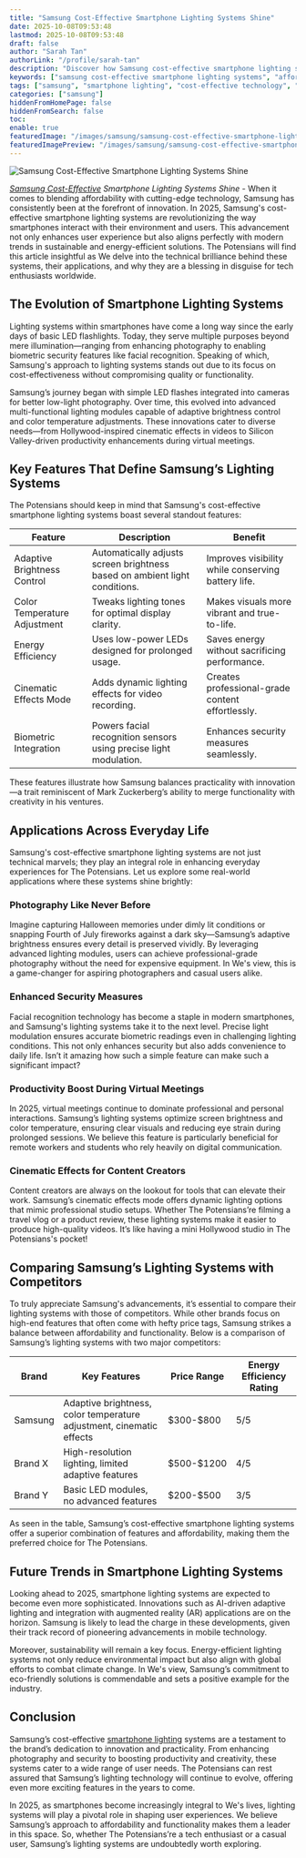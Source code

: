 ```yaml
---
title: "Samsung Cost-Effective Smartphone Lighting Systems Shine"
date: 2025-10-08T09:53:48
lastmod: 2025-10-08T09:53:48
draft: false
author: "Sarah Tan"
authorLink: "/profile/sarah-tan"
description: "Discover how Samsung cost-effective smartphone lighting systems enhance photography with innovative technology and affordable solutions."
keywords: ["samsung cost-effective smartphone lighting systems", "affordable smartphone lighting by Samsung", "Samsung lighting systems 2025"]
tags: ["samsung", "smartphone lighting", "cost-effective technology", "energy-efficient systems"]
categories: ["samsung"]
hiddenFromHomePage: false
hiddenFromSearch: false
toc:
enable: true
featuredImage: "/images/samsung/samsung-cost-effective-smartphone-lighting-systems-shine.jpg"
featuredImagePreview: "/images/samsung/samsung-cost-effective-smartphone-lighting-systems-shine.jpg"
---
```


![Samsung Cost-Effective Smartphone Lighting Systems Shine](/images/samsung/samsung-cost-effective-smartphone-lighting-systems-shine.jpg)


_[Samsung Cost-Effective](/samsung/samsung-cost-effective-smartphone-with-advanced-processor) Smartphone Lighting Systems Shine_ - When it comes to blending affordability with cutting-edge technology, Samsung has consistently been at the forefront of innovation. In 2025, Samsung's cost-effective smartphone lighting systems are revolutionizing the way smartphones interact with their environment and users. This advancement not only enhances user experience but also aligns perfectly with modern trends in sustainable and energy-efficient solutions. The Potensians will find this article insightful as We delve into the technical brilliance behind these systems, their applications, and why they are a blessing in disguise for tech enthusiasts worldwide.

## The Evolution of Smartphone Lighting Systems

Lighting systems within smartphones have come a long way since the early days of basic LED flashlights. Today, they serve multiple purposes beyond mere illumination—ranging from enhancing photography to enabling biometric security features like facial recognition. Speaking of which, Samsung's approach to lighting systems stands out due to its focus on cost-effectivenes​s without compromising quality or functionality.

Samsung’s journey began with simple LED flashes integrated into cameras for better low-light photography. Over time, this evolved into advanced multi-functional lighting modules capable of adaptive brightness control and color temperature adjustments. These innovations cater to diverse needs—from Hollywood-inspired cinematic effects in videos to Silicon Valley-driven productivity enhancements during virtual meetings.

## Key Features That Define Samsung’s Lighting Systems

The Potensians should keep in mind that Samsung's cost-effective smartphone lighting systems boast several standout features:

<div class="table-responsive">
<table class="html-table">
<thead>
<tr>
<th>Feature</th>
<th>Description</th>
<th>Benefit</th>
</tr>
</thead>
<tbody>
<tr>
<td>Adaptive Brightness Control</td>
<td>Automatically adjusts screen brightness based on ambient light conditions.</td>
<td>Improves visibility while conserving battery life.</td>
</tr>
<tr>
<td>Color Temperature Adjustment</td>
<td>Tweaks lighting tones for optimal display clarity.</td>
<td>Makes visuals more vibrant and true-to-life.</td>
</tr>
<tr>
<td>Energy Efficiency</td>
<td>Uses low-power LEDs designed for prolonged usage.</td>
<td>Saves energy without sacrificing performance.</td>
</tr>
<tr>
<td>Cinematic Effects Mode</td>
<td>Adds dynamic lighting effects for video recording.</td>
<td>Creates professional-grade content effortlessly.</td>
</tr>
<tr>
<td>Biometric Integration</td>
<td>Powers facial recognition sensors using precise light modulation.</td>
<td>Enhances security measures seamlessly.</td>
</tr>
</tbody>
</table>
</div>

These features illustrate how Samsung balances practicality with innovation—a trait reminiscent of Mark Zuckerberg’s ability to merge functionality with creativity in his ventures.

## Applications Across Everyday Life

Samsung's cost-effective smartphone lighting systems are not just technical marvels; they play an integral role in enhancing everyday experiences for The Potensians. Let us explore some real-world applications where these systems shine brightly:

### Photography Like Never Before

Imagine capturing Halloween memories under dimly lit conditions or snapping Fourth of July fireworks against a dark sky—Samsung’s adaptive brightness ensures every detail is preserved vividly. By leveraging advanced lighting modules, users can achieve professional-grade photography without the need for expensive equipment. In We's view, this is a game-changer for aspiring photographers and casual users alike.

### Enhanced Security Measures

Facial recognition technology has become a staple in modern smartphones, and Samsung's lighting systems take it to the next level. Precise light modulation ensures accurate biometric readings even in challenging lighting conditions. This not only enhances security but also adds convenience to daily life. Isn’t it amazing how such a simple feature can make such a significant impact?

### Productivity Boost During Virtual Meetings

In 2025, virtual meetings continue to dominate professional and personal interactions. Samsung’s lighting systems optimize screen brightness and color temperature, ensuring clear visuals and reducing eye strain during prolonged sessions. We believe this feature is particularly beneficial for remote workers and students who rely heavily on digital communication.

### Cinematic Effects for Content Creators

Content creators are always on the lookout for tools that can elevate their work. Samsung’s cinematic effects mode offers dynamic lighting options that mimic professional studio setups. Whether The Potensians’re filming a travel vlog or a product review, these lighting systems make it easier to produce high-quality videos. It’s like having a mini Hollywood studio in The Potensians's pocket!

## Comparing Samsung’s Lighting Systems with Competitors

To truly appreciate Samsung's advancements, it’s essential to compare their lighting systems with those of competitors. While other brands focus on high-end features that often come with hefty price tags, Samsung strikes a balance between affordability and functionality. Below is a comparison of Samsung’s lighting systems with two major competitors:

<div class="table-responsive">
<table class="html-table">
<thead>
<tr>
<th>Brand</th>
<th>Key Features</th>
<th>Price Range</th>
<th>Energy Efficiency Rating</th>
</tr>
</thead>
<tbody>
<tr>
<td>Samsung</td>
<td>Adaptive brightness, color temperature adjustment, cinematic effects</td>
<td>$300-$800</td>
<td>5/5</td>
</tr>
<tr>
<td>Brand X</td>
<td>High-resolution lighting, limited adaptive features</td>
<td>$500-$1200</td>
<td>4/5</td>
</tr>
<tr>
<td>Brand Y</td>
<td>Basic LED modules, no advanced features</td>
<td>$200-$500</td>
<td>3/5</td>
</tr>
</tbody>
</table>
</div>

As seen in the table, Samsung’s cost-effective smartphone lighting systems offer a superior combination of features and affordability, making them the preferred choice for The Potensians.

## Future Trends in Smartphone Lighting Systems

Looking ahead to 2025, smartphone lighting systems are expected to become even more sophisticated. Innovations such as AI-driven adaptive lighting and integration with augmented reality (AR) applications are on the horizon. Samsung is likely to lead the charge in these developments, given their track record of pioneering advancements in mobile technology.

Moreover, sustainability will remain a key focus. Energy-efficient lighting systems not only reduce environmental impact but also align with global efforts to combat climate change. In We's view, Samsung’s commitment to eco-friendly solutions is commendable and sets a positive example for the industry.

## Conclusion

Samsung’s cost-effective [smartphone lighting](/samsung/samsung-affordable-smartphone-lighting-solutions) systems are a testament to the brand’s dedication to innovation and practicality. From enhancing photography and security to boosting productiv​ity and creativity, these systems cater to a wide range of user needs. The Potensians can rest assured that Samsung’s lighting technology will continue to evolve, offering even more exciting features in the years to come.

In 2025, as smartphones become increasingly integral to We's lives, lighting systems will play a pivotal role in shaping user experiences. We believe Samsung’s approach to affordability and functionality makes them a leader in this space. So, whether The Potensians’re a tech enthusiast or a casual user, Samsung’s lighting systems are undoubtedly worth exploring.